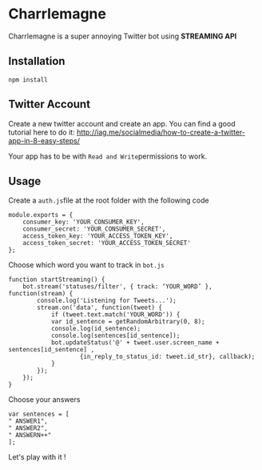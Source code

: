 Charrlemagne
==============================================

Charrlemagne is a super annoying Twitter bot using **STREAMING API**

## Installation

	npm install
	
## Twitter Account

Create a new twitter account and create an app. You can find a good tutorial here to do it: http://iag.me/socialmedia/how-to-create-a-twitter-app-in-8-easy-steps/

Your app has to be with `Read and Write`permissions to work.

## Usage

Create a `auth.js`file at the root folder with the following code
	
	module.exports = {
  		consumer_key: 'YOUR_CONSUMER_KEY',
  		consumer_secret: 'YOUR_CONSUMER_SECRET',
  		access_token_key: 'YOUR_ACCESS_TOKEN_KEY',
  		access_token_secret: 'YOUR_ACCESS_TOKEN_SECRET'
	};
	
Choose which word you want to track in `bot.js`

	function startStreaming() {
    	bot.stream('statuses/filter', { track: ‘YOUR_WORD’ }, function(stream) {
        	console.log('Listening for Tweets...');
        	stream.on('data', function(tweet) {
            	if (tweet.text.match('YOUR_WORD')) {
              	var id_sentence = getRandomArbitrary(0, 8);
              	console.log(id_sentence);
              	console.log(sentences[id_sentence]);
              	bot.updateStatus('@' + tweet.user.screen_name + sentences[id_sentence] ,
                	    {in_reply_to_status_id: tweet.id_str}, callback);
            	}
        	});
    	});	
	}
	
Choose your answers

	var sentences = [
  	" ANSWER1", 
  	" ANSWER2", 
  	" ANSWERN++"
  	];

Let's play with it !